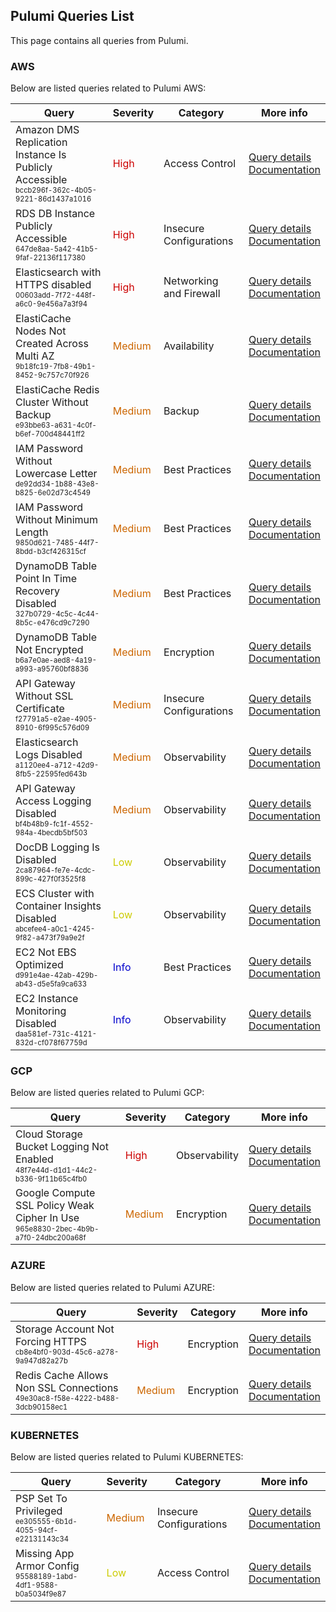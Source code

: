 ## Pulumi Queries List
This page contains all queries from Pulumi.

### AWS
Below are listed queries related to Pulumi AWS:



|            Query             |Severity|Category|More info|
|------------------------------|--------|--------|-----------|
|Amazon DMS Replication Instance Is Publicly Accessible<br/><sup><sub>bccb296f-362c-4b05-9221-86d1437a1016</sub></sup>|<span style="color:#C00">High</span>|Access Control|<a href="../pulumi-queries/aws/bccb296f-362c-4b05-9221-86d1437a1016" target="_blank">Query details</a><br><a href="https://www.pulumi.com/registry/packages/aws/api-docs/dms/replicationinstance/">Documentation</a><br/>|
|RDS DB Instance Publicly Accessible<br/><sup><sub>647de8aa-5a42-41b5-9faf-22136f117380</sub></sup>|<span style="color:#C00">High</span>|Insecure Configurations|<a href="../pulumi-queries/aws/647de8aa-5a42-41b5-9faf-22136f117380" target="_blank">Query details</a><br><a href="https://www.pulumi.com/registry/packages/aws/api-docs/rds/instance/#publiclyaccessible_yaml">Documentation</a><br/>|
|Elasticsearch with HTTPS disabled<br/><sup><sub>00603add-7f72-448f-a6c0-9e456a7a3f94</sub></sup>|<span style="color:#C00">High</span>|Networking and Firewall|<a href="../pulumi-queries/aws/00603add-7f72-448f-a6c0-9e456a7a3f94" target="_blank">Query details</a><br><a href="https://www.pulumi.com/registry/packages/aws/api-docs/elasticsearch/domain/#enforcehttps_yaml">Documentation</a><br/>|
|ElastiCache Nodes Not Created Across Multi AZ<br/><sup><sub>9b18fc19-7fb8-49b1-8452-9c757c70f926</sub></sup>|<span style="color:#C60">Medium</span>|Availability|<a href="../pulumi-queries/aws/9b18fc19-7fb8-49b1-8452-9c757c70f926" target="_blank">Query details</a><br><a href="https://www.pulumi.com/registry/packages/aws/api-docs/elasticache/cluster/#azmode_yaml">Documentation</a><br/>|
|ElastiCache Redis Cluster Without Backup<br/><sup><sub>e93bbe63-a631-4c0f-b6ef-700d48441ff2</sub></sup>|<span style="color:#C60">Medium</span>|Backup|<a href="../pulumi-queries/aws/e93bbe63-a631-4c0f-b6ef-700d48441ff2" target="_blank">Query details</a><br><a href="https://www.pulumi.com/registry/packages/aws/api-docs/elasticache/cluster/#snapshotretentionlimit_yaml">Documentation</a><br/>|
|IAM Password Without Lowercase Letter<br/><sup><sub>de92dd34-1b88-43e8-b825-6e02d73c4549</sub></sup>|<span style="color:#C60">Medium</span>|Best Practices|<a href="../pulumi-queries/aws/de92dd34-1b88-43e8-b825-6e02d73c4549" target="_blank">Query details</a><br><a href="https://www.pulumi.com/registry/packages/aws/api-docs/iam/accountpasswordpolicy/#requirelowercasecharacters_yaml">Documentation</a><br/>|
|IAM Password Without Minimum Length<br/><sup><sub>9850d621-7485-44f7-8bdd-b3cf426315cf</sub></sup>|<span style="color:#C60">Medium</span>|Best Practices|<a href="../pulumi-queries/aws/9850d621-7485-44f7-8bdd-b3cf426315cf" target="_blank">Query details</a><br><a href="https://www.pulumi.com/registry/packages/aws/api-docs/iam/accountpasswordpolicy/#minimumpasswordlength_yaml">Documentation</a><br/>|
|DynamoDB Table Point In Time Recovery Disabled<br/><sup><sub>327b0729-4c5c-4c44-8b5c-e476cd9c7290</sub></sup>|<span style="color:#C60">Medium</span>|Best Practices|<a href="../pulumi-queries/aws/327b0729-4c5c-4c44-8b5c-e476cd9c7290" target="_blank">Query details</a><br><a href="https://www.pulumi.com/registry/packages/aws/api-docs/dynamodb/table/#pointintimerecovery_yaml">Documentation</a><br/>|
|DynamoDB Table Not Encrypted<br/><sup><sub>b6a7e0ae-aed8-4a19-a993-a95760bf8836</sub></sup>|<span style="color:#C60">Medium</span>|Encryption|<a href="../pulumi-queries/aws/b6a7e0ae-aed8-4a19-a993-a95760bf8836" target="_blank">Query details</a><br><a href="https://www.pulumi.com/registry/packages/aws/api-docs/dynamodb/table/#serversideencryption_yaml">Documentation</a><br/>|
|API Gateway Without SSL Certificate<br/><sup><sub>f27791a5-e2ae-4905-8910-6f995c576d09</sub></sup>|<span style="color:#C60">Medium</span>|Insecure Configurations|<a href="../pulumi-queries/aws/f27791a5-e2ae-4905-8910-6f995c576d09" target="_blank">Query details</a><br><a href="https://www.pulumi.com/registry/packages/aws/api-docs/apigatewayv2/stage/#clientcertificateid_yaml">Documentation</a><br/>|
|Elasticsearch Logs Disabled<br/><sup><sub>a1120ee4-a712-42d9-8fb5-22595fed643b</sub></sup>|<span style="color:#C60">Medium</span>|Observability|<a href="../pulumi-queries/aws/a1120ee4-a712-42d9-8fb5-22595fed643b" target="_blank">Query details</a><br><a href="https://www.pulumi.com/registry/packages/aws/api-docs/elasticsearch/domain/#logpublishingoptions_yaml">Documentation</a><br/>|
|API Gateway Access Logging Disabled<br/><sup><sub>bf4b48b9-fc1f-4552-984a-4becdb5bf503</sub></sup>|<span style="color:#C60">Medium</span>|Observability|<a href="../pulumi-queries/aws/bf4b48b9-fc1f-4552-984a-4becdb5bf503" target="_blank">Query details</a><br><a href="https://www.pulumi.com/registry/packages/aws/api-docs/apigatewayv2/stage/#accesslogsettings_yaml">Documentation</a><br/>|
|DocDB Logging Is Disabled<br/><sup><sub>2ca87964-fe7e-4cdc-899c-427f0f3525f8</sub></sup>|<span style="color:#CC0">Low</span>|Observability|<a href="../pulumi-queries/aws/2ca87964-fe7e-4cdc-899c-427f0f3525f8" target="_blank">Query details</a><br><a href="https://www.pulumi.com/registry/packages/aws/api-docs/docdb/cluster/#enabledcloudwatchlogsexports_yaml">Documentation</a><br/>|
|ECS Cluster with Container Insights Disabled<br/><sup><sub>abcefee4-a0c1-4245-9f82-a473f79a9e2f</sub></sup>|<span style="color:#CC0">Low</span>|Observability|<a href="../pulumi-queries/aws/abcefee4-a0c1-4245-9f82-a473f79a9e2f" target="_blank">Query details</a><br><a href="https://www.pulumi.com/registry/packages/aws/api-docs/ecs/cluster/#settings_yaml">Documentation</a><br/>|
|EC2 Not EBS Optimized<br/><sup><sub>d991e4ae-42ab-429b-ab43-d5e5fa9ca633</sub></sup>|<span style="color:#00C">Info</span>|Best Practices|<a href="../pulumi-queries/aws/d991e4ae-42ab-429b-ab43-d5e5fa9ca633" target="_blank">Query details</a><br><a href="https://www.pulumi.com/registry/packages/aws/api-docs/ec2/instance/#ebsoptimized_yaml">Documentation</a><br/>|
|EC2 Instance Monitoring Disabled<br/><sup><sub>daa581ef-731c-4121-832d-cf078f67759d</sub></sup>|<span style="color:#00C">Info</span>|Observability|<a href="../pulumi-queries/aws/daa581ef-731c-4121-832d-cf078f67759d" target="_blank">Query details</a><br><a href="https://www.pulumi.com/registry/packages/aws/api-docs/ec2/instance/#monitoring_yaml">Documentation</a><br/>|

### GCP
Below are listed queries related to Pulumi GCP:



|            Query             |Severity|Category|More info|
|------------------------------|--------|--------|-----------|
|Cloud Storage Bucket Logging Not Enabled<br/><sup><sub>48f7e44d-d1d1-44c2-b336-9f11b65c4fb0</sub></sup>|<span style="color:#C00">High</span>|Observability|<a href="../pulumi-queries/gcp/48f7e44d-d1d1-44c2-b336-9f11b65c4fb0" target="_blank">Query details</a><br><a href="https://www.pulumi.com/registry/packages/gcp/api-docs/storage/bucket/#logging_yaml">Documentation</a><br/>|
|Google Compute SSL Policy Weak Cipher In Use<br/><sup><sub>965e8830-2bec-4b9b-a7f0-24dbc200a68f</sub></sup>|<span style="color:#C60">Medium</span>|Encryption|<a href="../pulumi-queries/gcp/965e8830-2bec-4b9b-a7f0-24dbc200a68f" target="_blank">Query details</a><br><a href="https://www.pulumi.com/registry/packages/gcp/api-docs/compute/sslpolicy/#mintlsversion_yaml">Documentation</a><br/>|

### AZURE
Below are listed queries related to Pulumi AZURE:



|            Query             |Severity|Category|More info|
|------------------------------|--------|--------|-----------|
|Storage Account Not Forcing HTTPS<br/><sup><sub>cb8e4bf0-903d-45c6-a278-9a947d82a27b</sub></sup>|<span style="color:#C00">High</span>|Encryption|<a href="../pulumi-queries/azure/cb8e4bf0-903d-45c6-a278-9a947d82a27b" target="_blank">Query details</a><br><a href="https://www.pulumi.com/registry/packages/azure-native/api-docs/storage/storageaccount/#enablehttpstrafficonly_yaml">Documentation</a><br/>|
|Redis Cache Allows Non SSL Connections<br/><sup><sub>49e30ac8-f58e-4222-b488-3dcb90158ec1</sub></sup>|<span style="color:#C60">Medium</span>|Encryption|<a href="../pulumi-queries/azure/49e30ac8-f58e-4222-b488-3dcb90158ec1" target="_blank">Query details</a><br><a href="https://www.pulumi.com/registry/packages/azure-native/api-docs/cache/redis/#enablenonsslport_yaml">Documentation</a><br/>|

### KUBERNETES
Below are listed queries related to Pulumi KUBERNETES:



|            Query             |Severity|Category|More info|
|------------------------------|--------|--------|-----------|
|PSP Set To Privileged<br/><sup><sub>ee305555-6b1d-4055-94cf-e22131143c34</sub></sup>|<span style="color:#C60">Medium</span>|Insecure Configurations|<a href="../pulumi-queries/common/ee305555-6b1d-4055-94cf-e22131143c34" target="_blank">Query details</a><br><a href="https://www.pulumi.com/registry/packages/kubernetes/api-docs/policy/v1beta1/podsecuritypolicy/#privileged_yaml">Documentation</a><br/>|
|Missing App Armor Config<br/><sup><sub>95588189-1abd-4df1-9588-b0a5034f9e87</sub></sup>|<span style="color:#CC0">Low</span>|Access Control|<a href="../pulumi-queries/common/95588189-1abd-4df1-9588-b0a5034f9e87" target="_blank">Query details</a><br><a href="https://www.pulumi.com/registry/packages/kubernetes/api-docs/core/v1/pod/#objectmeta">Documentation</a><br/>|
